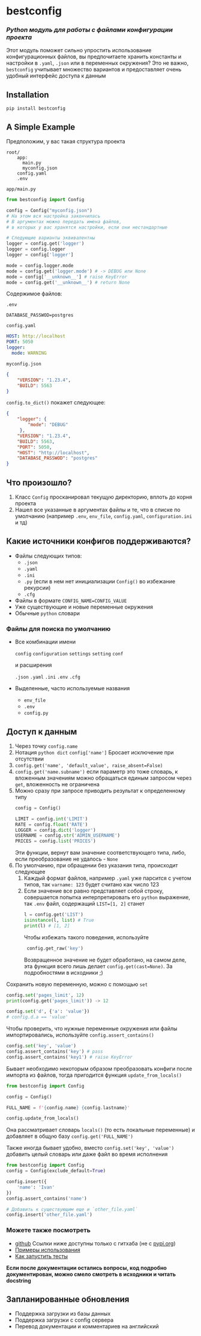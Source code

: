 # bestconfig
### *Python модуль для работы с файлами конфигурации проекта*

Этот модуль поможет сильно упростить использование конфигурационных
файлов, вы предпочитаете хранить константы и 
настройки в `.yaml`, `.json` или в переменных окружения?
Это не важно, `bestconfig` учитывает множество вариантов
и предоставляет очень удобный интерфейс доступа к данным
## Installation
```
pip install bestconfig
```

## A Simple Example
Предположим, у вас такая структура проекта
```
root/
    app:
      main.py
      myconfig.json
    config.yaml
    .env
```
`app/main.py`
```python
from bestconfig import Config

config = Config("myconfig.json")
# На этом вся настройка закончилась
# В аргументах можно передать имена файлов,
# в которых у вас хранятся настройки, если они нестандартные

# Следующие варианты эквивалентны
logger = config.get('logger')
logger = config.logger
logger = config['logger']

mode = config.logger.mode
mode = config.get('logger.mode') # -> DEBUG или None
mode = config['__unknown__'] # raise KeyError
mode = config.get('__unknown__') # return None
```
Содержимое файлов:

`.env`
```dotenv
DATABASE_PASSWOD=postgres
```
`config.yaml`
```yaml
HOST: http://localhost
PORT: 5050
logger:
  mode: WARNING
```
`myconfig.json`
```json
{
    "VERSION": "1.23.4",
    "BUILD": 5563
}
```
`config.to_dict()` покажет следующее:
```json
{
    "logger": {
        "mode": "DEBUG"       
     },
    "VERSION": "1.23.4",
    "BUILD": 5563,                     
    "PORT": 5050,
    "HOST": "http://localhost",
    "DATABASE_PASSWOD": "postgres"
}
```
## Что произошло?
1. Класс `Config` просканировал текущую директорию, вплоть до корня проекта
2. Нашел все указанные в аргументах файлы и те, что в списке по умолчанию 
   (например `.env`, `env_file`, `config.yaml`, `configuration.ini` и тд)
   

## Какие источники конфигов поддерживаются?
- Файлы следующих типов:
  - `.json`
  - `.yaml`
  - `.ini`
  - `.py` (если в нем нет инициализации `Config()` во избежание рекурсии)
  - `.cfg`
- Файлы в формате `CONFIG_NAME=CONFIG_VALUE`
- Уже существующие и новые переменные окружения
- Обычные `python` словари


### Файлы для поиска по умолчанию
- Все комбинации имени
  
  `config` `configuration` `settings` `setting` `conf`
  
  и расширения
  
  `.json` `.yaml` `.ini` `.env` `.cfg`
- Выделенные, часто используемые названия
    - `env_file`
    - `.env`
    - `config.py`
  
## Доступ к данным
1. Через точку `config.name`
1. Нотация `python dict` `config['name']`
Бросает исключение при отсутствии
1. `config.get('name', 'default_value', raise_absent=False)`   
1. `config.get('name.subname')` если параметр это тоже словарь, 
к вложенным значениям можно обращаться единым запросом через `get`, 
   вложенность не ограничена
1. Можно сразу при запросе приводить результат к определенному типу
    ```python
    config = Config()
    
    LIMIT = config.int('LIMIT')
    RATE = config.float('RATE')
    LOGGER = config.dict('logger')
    USERNAME = config.str('ADMIN_USERNAME')
    PRICES = config.list('PRICES')
    ```
    Эти функции, вернут вам значение соответствующего типа, либо,
    если преобразование не удалось - `None`
1. По умолчанию, при обращении без указания типа, происходит следующее
    1. Каждый формат файлов, например `.yaml` уже парсится с учетом типов,
  так `varname: 123` будет считано как число 123  
    1.  Если значение все равно представляет собой строку, 
  совершается попытка интерпретировать его `python` выражение, 
        так `.env` файл, содержащий `LIST=[1, 2]` станет
        ```python
        l = config.get('LIST')
        isinstance(l, list) # True
        print(l) # [1, 2]
        ```
        Чтобы избежать такого поведения, используйте
        ```python
         config.get_raw('key') 
        ```
        Возвращенное значение не будет обработано, на самом деле, эта функция всего лишь делает
    `config.get(cast=None)`. За подробностями в исходники ;)

Сохранить новую переменную, можно с помощью `set`
```python
config.set('pages_limit', 12)
print(config.get('pages_limit')) -> 12

config.set('d', {'a': 'value'})
# config.d.a == 'value'
```

Чтобы проверить, что нужные переменные окружения или файлы 
импортировались, используйте `config.assert_contains()`
```python
config.set('key', 'value')
config.assert_contains('key') # pass
config.assert_contains('key1') # raise KeyError
```
Бывает необходимо некоторым образом преобразовать 
конфиги после импорта из файлов, тогда пригодится функция `update_from_locals()`
```python
from bestconfig import Config

config = Config()

FULL_NAME = f'{config.name} {config.lastname}'

config.update_from_locals()
```
Она рассматривает словарь `locals()` (то есть локальные переменные) и добавляет в общую базу
`config.get('FULL_NAME')`

Также иногда бывает удобно, вместо `config.set('key', 'value')`
добавить целый словарь или даже файл во время исполнения
```python
from bestconfig import Config
config = Config(exclude_default=True)

config.insert({
    'name': 'Ivan'
})
config.assert_contains('name')

# Добавить к существующим еще и `other_file.yaml`
config.insert('other_file.yaml')
```

### Можете также посмотреть

- [github](https://github.com/fivol/bestconfig)
  Ссылки ниже доступны только с гитхаба (не с [pypi.org](https://pypi.org/project/bestconfig/))
- [Примеры использования](examples)
- [Как запустить тесты](docs/TESTS.md)

**Если после документации остались вопросы, 
код подробно документирован, можно смело смотреть в исходники и читать docstring**

## Запланированные обновления
- Поддержка загрузки из базы данных
- Поддержка загрузки с config сервера
- Перевод документации и комментариев на английский


